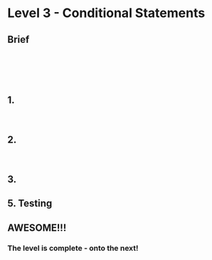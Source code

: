 # Level 3 - Conditional Statements

## Brief


<br><br>



<br>

## 1. 


<br>

## 2. 



<br>

## 3. 


## 5. Testing


## AWESOME!!!

### The level is complete - onto the next!


  
